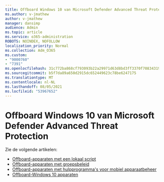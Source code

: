 ```yaml
---
title: Offboard Windows 10 van Microsoft Defender Advanced Threat Protection
ms.author: v-jmathew
author: v-jmathew
manager: dansimp
audience: Admin
ms.topic: article
ms.service: o365-administration
ROBOTS: NOINDEX, NOFOLLOW
localization_priority: Normal
ms.collection: Adm_O365
ms.custom:
- "9000760"
- "7391"
ms.openlocfilehash: 31c772ba868cf793093b22a29971d63d8bd3ff3370f70834319a86691d62597e
ms.sourcegitcommit: b5f7da89a650d2915dc652449623c78be6247175
ms.translationtype: MT
ms.contentlocale: nl-NL
ms.lasthandoff: 08/05/2021
ms.locfileid: "53967652"
---
```

# <a name="offboard-windows-10-devices-from-microsoft-defender-advanced-threat-protection"></a>Offboard Windows 10 van Microsoft Defender Advanced Threat Protection

Zie de volgende artikelen:

- [Offboard-apparaten met een lokaal script](https://go.microsoft.com/fwlink/?linkid=2143465)
- [Offboard-apparaten met groepsbeleid](https://go.microsoft.com/fwlink/?linkid=2143632)
- [Offboard-apparaten met hulpprogramma's voor mobiel apparaatbeheer](https://go.microsoft.com/fwlink/?linkid=2143633)
- [Offboard-Windows 10 apparaten](https://go.microsoft.com/fwlink/?linkid=2143629)
